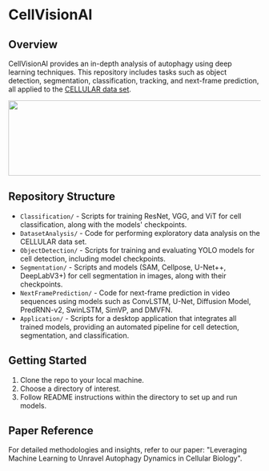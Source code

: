 # CellVisionAI

## Overview
CellVisionAI provides an in-depth analysis of autophagy using deep learning techniques. This repository includes tasks such as object detection, segmentation, classification, tracking, and next-frame prediction, all applied to the [CELLULAR data set](https://zenodo.org/records/7503365).

<img src="https://drive.google.com/uc?export=download&id=1dYf9vp-Wlz7cnB1rfBjolcDBxBZu8gFB" width="800" height="150"/> 

## Repository Structure
- `Classification/` - Scripts for training ResNet, VGG, and ViT for cell classification, along with the models' checkpoints.
- `DatasetAnalysis/` - Code for performing exploratory data analysis on the CELLULAR data set.
- `ObjectDetection/` - Scripts for training and evaluating YOLO models for cell detection, including model checkpoints.
- `Segmentation/` - Scripts and models (SAM, Cellpose, U-Net++, DeepLabV3+) for cell segmentation in images, along with their checkpoints.
- `NextFramePrediction/` - Code for next-frame prediction in video sequences using models such as ConvLSTM, U-Net, Diffusion Model, PredRNN-v2, SwinLSTM, SimVP, and DMVFN.
- `Application/` - Scripts for a desktop application that integrates all trained models, providing an automated pipeline for cell detection, segmentation, and classification.

## Getting Started
1. Clone the repo to your local machine.
2. Choose a directory of interest.
3. Follow README instructions within the directory to set up and run models.

## Paper Reference
For detailed methodologies and insights, refer to our paper: "Leveraging Machine Learning to Unravel Autophagy Dynamics in Cellular Biology".

